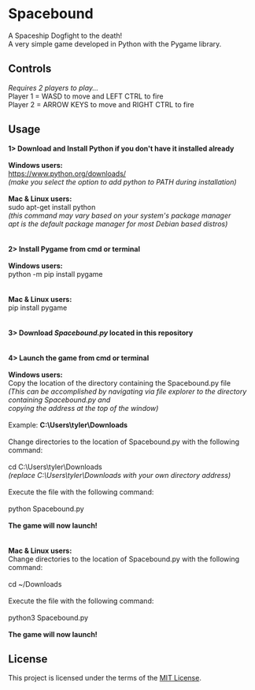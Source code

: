 # Spacebound
A Spaceship Dogfight to the death!<br/>
A very simple game developed in Python with the Pygame library.<br/>
## Controls
*Requires 2 players to play...*<br/>
Player 1 = WASD to move and LEFT CTRL to fire<br/>
Player 2 = ARROW KEYS to move and RIGHT CTRL to fire
## Usage
**1> Download and Install Python if you don't have it installed already**<br/>
<br/>
    **Windows users:**<br/>
        https://www.python.org/downloads/<br/>
        *(make you select the option to add python to PATH during installation)*
<br/>        
    **Mac & Linux users:**<br/>
        sudo apt-get install python<br/>
        *(this command may vary based on your system's package manager<br/> 
        apt is the default package manager for most Debian based distros)*<br/>
<br/>  
**2> Install Pygame from cmd or terminal**<br/>
<br/>
    **Windows users:**<br/>
        python -m pip install pygame<br/>
<br/>       
    **Mac & Linux users:**<br/>
        pip install pygame<br/>
<br/>    
**3> Download *Spacebound.py* located in this repository**<br/>
<br/>       
**4> Launch the game from cmd or terminal**<br/>
<br/>
    **Windows users:**<br/>
        Copy the location of the directory containing the Spacebound.py file<br/>
        *(This can be accomplished by navigating via file explorer to the directory containing Spacebound.py and<br/>
          copying the address at the top of the window)*<br/>
          <br/>
            Example: **C:\Users\tyler\Downloads**<br/>
            <br/>
            Change directories to the location of Spacebound.py with the following command:<br/>
            <br/>
cd C:\Users\tyler\Downloads <br/>
*(replace C:\Users\tyler\Downloads with your own directory address)*<br/>
<br/>
Execute the file with the following command:<br/>
<br/>
python Spacebound.py<br/>
<br/>
              **The game will now launch!**<br/>
<br/>            
    **Mac & Linux users:**<br/>
        Change directories to the location of Spacebound.py with the following command:<br/>
        <br/>
cd ~/Downloads<br/>
<br/>
Execute the file with the following command:<br/>
<br/>
python3 Spacebound.py<br/>
<br/>
                **The game will now launch!**
## License         
This project is licensed under the terms of the [MIT License](https://choosealicense.com/licenses/mit/).
